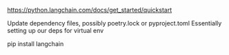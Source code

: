 https://python.langchain.com/docs/get_started/quickstart

Update dependency files, possibly poetry.lock or pyproject.toml
Essentially setting up our deps for virtual env

pip install langchain